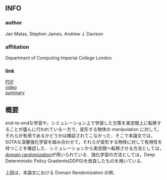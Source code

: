 ## INFO
### author
Jan Matas, 
Stephen James, 
Andrew J. Davison

### affiliation
Department of Computing Imperial College London

### link
[PDF](https://arxiv.org/abs/1806.07851)<br>
[video](https://youtube.com/watch?v=Dr0RvX1F-YQ)<br>
[summary](https://medium.com/intelligentunit/paper-review-3-sim-to-real-reinforcement-learning-for-deformable-object-manipulation-d847b9c26cc)



## 概要
end-to-endな学習や，シミュレーション上で学習した方策を実空間上に転移することが盛んに行われている一方で，変形する物体の manipulation に対して，それらが有用であるかどうかは検証されてこなかった．そこで本論文では，SOTAな深層強化学習を組み合わせて，それらが変形する物体に対して有用性を持つことを確認した．シミュレーションから実空間へ転移させる方法としては，[domain randomization](https://github.com/yiskw713/paper_summary/blob/master/sim2real/Domain%20Randomization%20for%20Transferring%20Deep%20Neural%20Networks%20from%20Simulation%20to%20the%20Real%20World.md)が用いられている．強化学習の方法としては，Deep Deterministic Policy Gradients(DDPG)を改良したものを用いている．
<br>
<br>
![]()
<br>
上図は，本論文における Domain Randomization の例．
